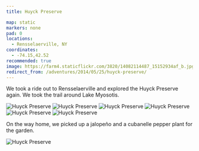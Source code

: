 ```yaml
---
title: Huyck Preserve

map: static
markers: none
pad: 0
locations:
  - Rensselaerville, NY
coordinates:
  - -74.15,42.52
recommended: true
image: https://farm4.staticflickr.com/3820/14082114487_15152934af_b.jpg
redirect_from: /adventures/2014/05/25/huyck-preserve/
---
```


We took a ride out to Rensselaerville and explored the Huyck Preserve again. We took the trail around Lake Myosotis.

<div class="photos">

<img src="https://farm4.staticflickr.com/3704/14288843703_9fb360f546_b.jpg" class="img-half" alt="Huyck Preserve">

<img src="https://farm4.staticflickr.com/3711/14082116857_edea25d486_b.jpg" class="img-half" alt="Huyck Preserve">

<img src="https://farm4.staticflickr.com/3783/14268671435_e229b256e1_b.jpg" alt="Huyck Preserve">

<img src="https://farm4.staticflickr.com/3698/14266585332_79afc1ec2e_b.jpg" class="img-half" alt="Huyck Preserve">

<img src="https://farm4.staticflickr.com/3758/14082127157_c1809b8246_b.jpg" class="img-half" alt="Huyck Preserve">

<img src="https://farm4.staticflickr.com/3820/14082114487_c465c78ce5_h.jpg" class="pop-out" alt="Huyck Preserve">
</div>

On the way home, we picked up a jalope&ntilde;o and a cubanelle pepper plant for the garden.

<div class="photos">

<img src="https://farm4.staticflickr.com/3734/14082126427_058eefa637_b.jpg" alt="Huyck Preserve">
</div>
